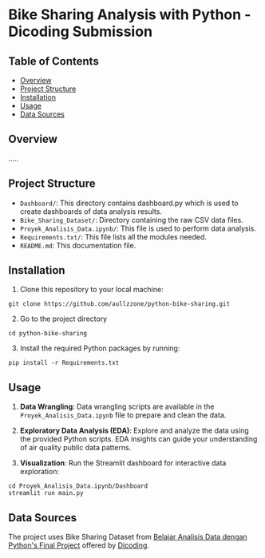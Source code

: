 # Bike Sharing Analysis with Python - Dicoding Submission

## Table of Contents
- [Overview](#overview)
- [Project Structure](#project-structure)
- [Installation](#installation)
- [Usage](#usage)
- [Data Sources](#data-sources)

## Overview
.....

## Project Structure
- `Dashboard/`: This directory contains dashboard.py which is used to create dashboards of data analysis results.
- `Bike_Sharing_Dataset/`: Directory containing the raw CSV data files.
- `Proyek_Analisis_Data.ipynb/`: This file is used to perform data analysis.
- `Requirements.txt/`: This file lists all the modules needed.
- `README.md`: This documentation file.

## Installation
1. Clone this repository to your local machine:
```
git clone https://github.com/aullzzone/python-bike-sharing.git
```
2. Go to the project directory
```
cd python-bike-sharing
```
3. Install the required Python packages by running:
```
pip install -r Requirements.txt
```

## Usage
1. **Data Wrangling**: Data wrangling scripts are available in the `Proyek_Analisis_Data.ipynb` file to prepare and clean the data.

2. **Exploratory Data Analysis (EDA)**: Explore and analyze the data using the provided Python scripts. EDA insights can guide your understanding of air quality public data patterns.

3. **Visualization**: Run the Streamlit dashboard for interactive data exploration:

```
cd Proyek_Analisis_Data.ipynb/Dashboard
streamlit run main.py
```
## Data Sources
The project uses Bike Sharing Dataset from [Belajar Analisis Data dengan Python's Final Project](https://www.kaggle.com/datasets/lakshmi25npathi/bike-sharing-dataset) offered by [Dicoding](https://www.dicoding.com/).
